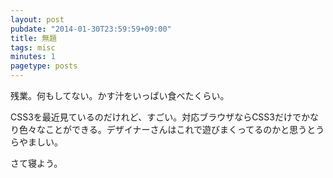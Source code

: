 ```yaml
---
layout: post
pubdate: "2014-01-30T23:59:59+09:00"
title: 無題
tags: misc
minutes: 1
pagetype: posts
---
```

残業。何もしてない。かす汁をいっぱい食べたくらい。

CSS3を最近見ているのだけれど、すごい。対応ブラウザならCSS3だけでかなり色々なことができる。デザイナーさんはこれで遊びまくってるのかと思うとうらやましい。

さて寝よう。


